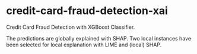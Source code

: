 # credit-card-fraud-detection-xai
Credit Card Fraud Detection with XGBoost Classifier.

The predictions are globally explained with SHAP. Two local instances have been selected for local explanation with LIME and (local) SHAP.
